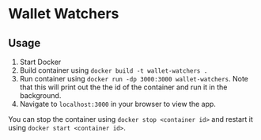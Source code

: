 # Wallet Watchers

## Usage
1. Start Docker
2. Build container using `docker build -t wallet-watchers .`
3. Run container using `docker run -dp 3000:3000 wallet-watchers`. Note that this will print out the the id of the container and run it in the background.
4. Navigate to `localhost:3000` in your browser to view the app.

You can stop the container using `docker stop <container id>` and restart it using `docker start <container id>`.
